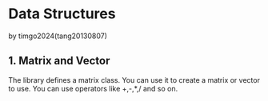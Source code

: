 # Data Structures
by timgo2024(tang20130807)
## 1. Matrix and Vector
The library defines a matrix class.
You can use it to create a matrix or vector to use.
You can use operators like +,-,*,/ and so on.